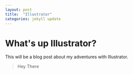 ```yaml
---
layout: post
title:  "Illustrator"
categories: jekyll update
---
```


# What's up Illustrator?

This will be a blog post about my adventures with Illustrator.

>Hey There